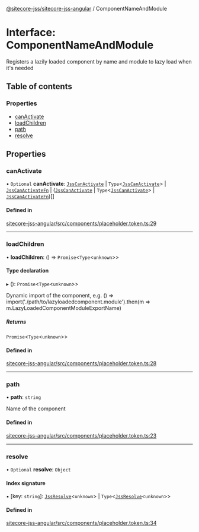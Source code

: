 [@sitecore-jss/sitecore-jss-angular](../README.md) / ComponentNameAndModule

# Interface: ComponentNameAndModule

Registers a lazily loaded component by name and module to lazy load when it's needed

## Table of contents

### Properties

- [canActivate](ComponentNameAndModule.md#canactivate)
- [loadChildren](ComponentNameAndModule.md#loadchildren)
- [path](ComponentNameAndModule.md#path)
- [resolve](ComponentNameAndModule.md#resolve)

## Properties

### canActivate

• `Optional` **canActivate**: [`JssCanActivate`](JssCanActivate.md) \| `Type`<[`JssCanActivate`](JssCanActivate.md)\> \| [`JssCanActivateFn`](JssCanActivateFn.md) \| ([`JssCanActivate`](JssCanActivate.md) \| `Type`<[`JssCanActivate`](JssCanActivate.md)\> \| [`JssCanActivateFn`](JssCanActivateFn.md))[]

#### Defined in

[sitecore-jss-angular/src/components/placeholder.token.ts:29](https://github.com/Sitecore/jss/blob/8981e125f/packages/sitecore-jss-angular/src/components/placeholder.token.ts#L29)

___

### loadChildren

• **loadChildren**: () => `Promise`<`Type`<`unknown`\>\>

#### Type declaration

▸ (): `Promise`<`Type`<`unknown`\>\>

Dynamic import of the component,
e.g. () => import('./path/to/lazyloadedcomponent.module').then(m => m.LazyLoadedComponentModuleExportName)

##### Returns

`Promise`<`Type`<`unknown`\>\>

#### Defined in

[sitecore-jss-angular/src/components/placeholder.token.ts:28](https://github.com/Sitecore/jss/blob/8981e125f/packages/sitecore-jss-angular/src/components/placeholder.token.ts#L28)

___

### path

• **path**: `string`

Name of the component

#### Defined in

[sitecore-jss-angular/src/components/placeholder.token.ts:23](https://github.com/Sitecore/jss/blob/8981e125f/packages/sitecore-jss-angular/src/components/placeholder.token.ts#L23)

___

### resolve

• `Optional` **resolve**: `Object`

#### Index signature

▪ [key: `string`]: [`JssResolve`](JssResolve.md)<`unknown`\> \| `Type`<[`JssResolve`](JssResolve.md)<`unknown`\>\>

#### Defined in

[sitecore-jss-angular/src/components/placeholder.token.ts:34](https://github.com/Sitecore/jss/blob/8981e125f/packages/sitecore-jss-angular/src/components/placeholder.token.ts#L34)
